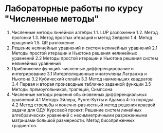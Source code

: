 # Лабораторные работы по курсу "Численные методы"
1. Численные методы линейной алгебры
  1.1. LUP разложение
  1.2. Метод прогонки
  1.3. Метод простых итераций и метод Зейделя 
  1.4. Метод вращений
  1.5. QR разложение
2. Решение нелинейных уравнений и систем нелинейных уравнений
  2.1 Методы простой итерации и Ньютона решения нелинейных уравнений
  2.2 Методы простой итерации и Ньютона решения систем нелинейных уравнений
3. Приближение функций. численные дифференцирование и интегрирование
  3.1 Интерполяционные многочлены Лагранжа и Ньютона
  3.2 Кубический сплайн
  3.3 Метод наименьших квадратов
  3.4 Первая и вторая производные таблично заданной функции
  3.5 Методы прямоугольников, трапеций, Симпсона
4. Численные методы решения обыкновенных дифференциальных уравнений
  4.1 Методы Эйлера, Рунге-Кутты и Адамса 4-го порядка
  4.2 Метод стрельбы и конечно-разностный метод решения краевой задачи для ОДУ
Курсовой проект:
Решение систем линейных алгебраических уравнений с несимметричными разреженными матрицами большой размерности. Метод бисопряженных градиентов.
